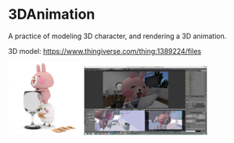 # 3DAnimation
A practice of modeling 3D character, and rendering a 3D animation.

3D model: https://www.thingiverse.com/thing:1389224/files

<img src="./images/rabbit.png" width="30%"> <img src="./images/500.PNG" width="50%">
